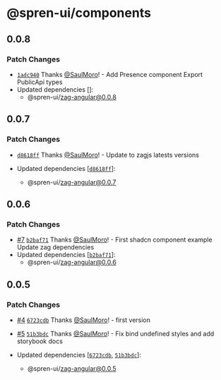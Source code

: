 # @spren-ui/components

## 0.0.8

### Patch Changes

- [`1adc940`](https://github.com/spren-ui/spren-ui/commit/1adc940e14542d36a8113c562f051244115ed976) Thanks [@SaulMoro](https://github.com/SaulMoro)! - Add Presence component
  Export PublicApi types
- Updated dependencies []:
  - @spren-ui/zag-angular@0.0.8

## 0.0.7

### Patch Changes

- [`d8618ff`](https://github.com/spren-ui/spren-ui/commit/d8618ff07ffd1f28b72d7c216fe7d14665bfa8de) Thanks [@SaulMoro](https://github.com/SaulMoro)! - Update to zagjs latests versions

- Updated dependencies [[`d8618ff`](https://github.com/spren-ui/spren-ui/commit/d8618ff07ffd1f28b72d7c216fe7d14665bfa8de)]:
  - @spren-ui/zag-angular@0.0.7

## 0.0.6

### Patch Changes

- [#7](https://github.com/spren-ui/spren-ui/pull/7) [`b2baf71`](https://github.com/spren-ui/spren-ui/commit/b2baf7194c138b8f411f4ae1179dda82e1f3381a) Thanks [@SaulMoro](https://github.com/SaulMoro)! - First shadcn component example
  Update zag dependencies
- Updated dependencies [[`b2baf71`](https://github.com/spren-ui/spren-ui/commit/b2baf7194c138b8f411f4ae1179dda82e1f3381a)]:
  - @spren-ui/zag-angular@0.0.6

## 0.0.5

### Patch Changes

- [#4](https://github.com/spren-ui/spren-ui/pull/4) [`6723cdb`](https://github.com/spren-ui/spren-ui/commit/6723cdba25a50fa62c260302712b805b8ac32591) Thanks [@SaulMoro](https://github.com/SaulMoro)! - first version

- [#5](https://github.com/spren-ui/spren-ui/pull/5) [`51b3bdc`](https://github.com/spren-ui/spren-ui/commit/51b3bdc8f31b6168c4675e17cb2976d97b825f10) Thanks [@SaulMoro](https://github.com/SaulMoro)! - Fix bind undefined styles and add storybook docs

- Updated dependencies [[`6723cdb`](https://github.com/spren-ui/spren-ui/commit/6723cdba25a50fa62c260302712b805b8ac32591), [`51b3bdc`](https://github.com/spren-ui/spren-ui/commit/51b3bdc8f31b6168c4675e17cb2976d97b825f10)]:
  - @spren-ui/zag-angular@0.0.5
